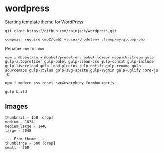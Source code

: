 # wordpress

Starting template theme for WordPress

`git clone https://github.com/rainjeck/wordpress.git`

`composer require cmb2/cmb2 vlucas/phpdotenv ifsnop/mysqldump-php`

Rename `env` to `.env`

`npm i @babel/core @babel/preset-env babel-loader webpack-stream gulp gulp-autoprefixer gulp-babel gulp-clean-css gulp-concat gulp-include gulp-livereload gulp-load-plugins gulp-notify gulp-rename gulp-sourcemaps gulp-stylus gulp-svg-sprite gulp-svgmin gulp-uglify core-js -D`

`npm i modern-css-reset svg4everybody formbouncerjs`

`gulp build`

## Images

```
thumbnail - 150 [crop]
medium - 1024
medium_large - 1440
large - 2048

--- From theme: ---
thumblarge - 500 [crop]
small - 768
```
